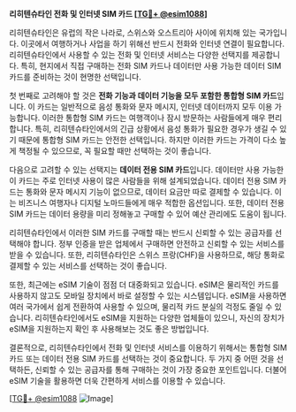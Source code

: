 **리히텐슈타인 전화 및 인터넷 SIM 카드 [[TG💪+ @esim1088](https://t.me/s/esim1088)]**

리히텐슈타인은 유럽의 작은 나라로, 스위스와 오스트리아 사이에 위치해 있는 국가입니다. 이곳에서 여행하거나 사업을 하기 위해선 반드시 전화와 인터넷 연결이 필요합니다. 리히텐슈타인에서 사용할 수 있는 전화 및 인터넷 서비스는 다양한 선택지를 제공합니다. 특히, 현지에서 직접 구매하는 전화 SIM 카드나 데이터만 사용 가능한 데이터 SIM 카드를 준비하는 것이 현명한 선택입니다.

첫 번째로 고려해야 할 것은 **전화 기능과 데이터 기능을 모두 포함한 통합형 SIM 카드**입니다. 이 카드는 일반적으로 음성 통화와 문자 메시지, 인터넷 데이터까지 모두 이용 가능합니다. 이러한 통합형 SIM 카드는 여행객이나 잠시 방문하는 사람들에게 매우 편리합니다. 특히, 리히텐슈타인에서의 긴급 상황에서 음성 통화가 필요한 경우가 생길 수 있기 때문에 통합형 SIM 카드는 안전한 선택입니다. 하지만 이러한 카드는 가격이 다소 높게 책정될 수 있으므로, 꼭 필요할 때만 선택하는 것이 좋습니다.

다음으로 고려할 수 있는 선택지는 **데이터 전용 SIM 카드**입니다. 데이터만 사용 가능한 이 카드는 주로 인터넷 사용이 많은 사람들을 위해 설계되었습니다. 데이터 전용 SIM 카드는 통화와 문자 메시지 기능이 없으므로, 데이터 요금만 따로 결제할 수 있습니다. 이는 비즈니스 여행자나 디지털 노마드들에게 매우 적합한 옵션입니다. 또한, 데이터 전용 SIM 카드는 데이터 용량을 미리 정해놓고 구매할 수 있어 예산 관리에도 도움이 됩니다.

리히텐슈타인에서 이러한 SIM 카드를 구매할 때는 반드시 신뢰할 수 있는 공급자를 선택해야 합니다. 정부 인증을 받은 업체에서 구매하면 안전하고 신뢰할 수 있는 서비스를 받을 수 있습니다. 또한, 리히텐슈타인은 스위스 프랑(CHF)을 사용하므로, 해당 통화로 결제할 수 있는 서비스를 선택하는 것이 좋습니다.

또한, 최근에는 eSIM 기술이 점점 더 대중화되고 있습니다. eSIM은 물리적인 카드를 사용하지 않고도 모바일 장치에서 바로 설정할 수 있는 시스템입니다. eSIM을 사용하면 여러 국가에서 쉽게 전환하여 사용할 수 있으며, 물리적 카드 분실의 걱정도 줄일 수 있습니다. 리히텐슈타인에서도 eSIM을 지원하는 다양한 업체들이 있으니, 자신의 장치가 eSIM을 지원하는지 확인 후 사용해보는 것도 좋은 방법입니다.

결론적으로, 리히텐슈타인에서 전화 및 인터넷 서비스를 이용하기 위해서는 통합형 SIM 카드 또는 데이터 전용 SIM 카드를 선택하는 것이 중요합니다. 두 가지 중 어떤 것을 선택하든, 신뢰할 수 있는 공급자를 통해 구매하는 것이 가장 중요한 포인트입니다. 더불어 eSIM 기술을 활용하면 더욱 간편하게 서비스를 이용할 수 있습니다.

[[TG💪+ @esim1088](https://t.me/s/esim1088) ![Image](https://i.postimg.cc/Y0z9fWf4/image.png)]
